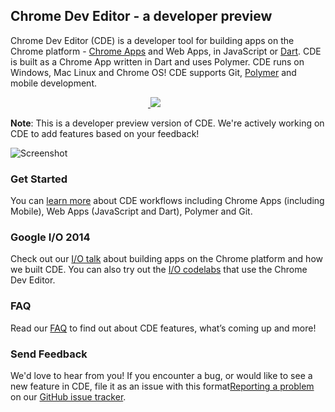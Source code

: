 ## Chrome Dev Editor - a developer preview

Chrome Dev Editor (CDE) is a developer tool for building apps on the Chrome platform - [Chrome Apps](https://developer.chrome.com/apps/about_apps) and Web Apps, in JavaScript or [Dart](https://www.dartlang.org/). CDE is built as a Chrome App written in Dart and uses Polymer. CDE runs on Windows, Mac Linux and Chrome OS! CDE supports Git, [Polymer](http://www.polymer-project.org/) and mobile development.

<a href="#">
<img src="https://raw.githubusercontent.com/dart-lang/spark/master/doc/1px.png" width="220" height="0">
</a>
<a target="_blank" href="https://chrome.google.com/webstore/detail/spark/pnoffddplpippgcfjdhbmhkofpnaalpg">
<img src="https://raw.githubusercontent.com/dart-lang/spark/master/doc/install-button.png">
</a>

**Note**: This is a developer preview version of CDE. We're actively working on CDE to add features based on your feedback!

![Screenshot](https://raw.githubusercontent.com/dart-lang/spark/master/doc/screenshot1.png)

### Get Started

You can [learn more](doc/GettingStarted.md) about CDE workflows including Chrome Apps (including Mobile), Web Apps (JavaScript and Dart), Polymer and Git.

### Google I/O 2014

Check out our [I/O talk](https://www.youtube.com/watch?v=NNLnTz6yIc4) about building apps on the Chrome platform and how we built CDE. You can also try out the [I/O codelabs](http://io2014codelabs.appspot.com/static/index.html) that use the Chrome Dev Editor.

### FAQ

Read our [FAQ](doc/FAQ.md) to find out about CDE features, what’s coming up and more! 

### Send Feedback

We'd love to hear from you! If you encounter a bug, or would like to see a new feature in CDE, file it as an issue with this format[Reporting a problem](https://github.com/dart-lang/chromedeveditor/wiki/Reporting-a-problem) on our [GitHub issue tracker](https://github.com/dart-lang/spark/issues/new).
